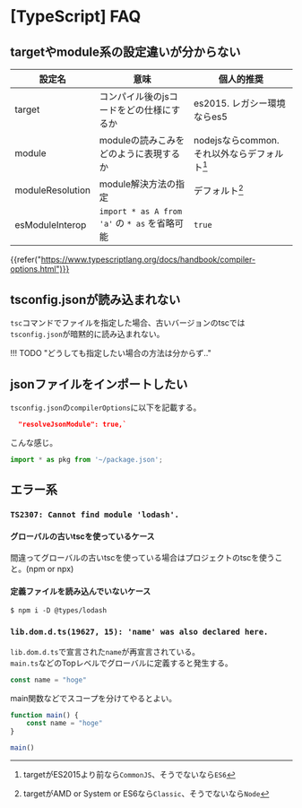 # [TypeScript] FAQ


targetやmodule系の設定違いが分からない
------------------------------------------------

|      設定名      |                     意味                      |                  個人的推奨                  |
| ---------------- | --------------------------------------------- | -------------------------------------------- |
| target           | コンパイル後のjsコードをどの仕様にするか      | es2015. レガシー環境ならes5                  |
| module           | moduleの読みこみをどのように表現するか        | nodejsならcommon. それ以外ならデフォルト[^1] |
| moduleResolution | module解決方法の指定                          | デフォルト[^2]                               |
| esModuleInterop  | `import * as A from 'a'` の `* as` を省略可能 | `true`                                       |

[^1]: targetがES2015より前なら`CommonJS`、そうでないなら`ES6`
[^2]: targetがAMD or System or ES6なら`Classic`、そうでないなら`Node`

{{refer("https://www.typescriptlang.org/docs/handbook/compiler-options.html")}}


tsconfig.jsonが読み込まれない
-----------------------------

`tsc`コマンドでファイルを指定した場合、古いバージョンのtscでは`tsconfig.json`が暗黙的に読み込まれない。

!!! TODO "どうしても指定したい場合の方法は分からず.."


jsonファイルをインポートしたい
------------------------------

`tsconfig.json`の`compilerOptions`に以下を記載する。

```json
  "resolveJsonModule": true,`
```

こんな感じ。

```ts
import * as pkg from '~/package.json';
```


エラー系
--------

### `TS2307: Cannot find module 'lodash'.`

#### グローバルの古いtscを使っているケース

間違ってグローバルの古いtscを使っている場合はプロジェクトのtscを使うこと。(npm or npx)

#### 定義ファイルを読み込んでいないケース

```
$ npm i -D @types/lodash
```

### `lib.dom.d.ts(19627, 15): 'name' was also declared here.`

`lib.dom.d.ts`で宣言された`name`が再宣言されている。  
`main.ts`などのTopレベルでグローバルに定義すると発生する。

```typescript
const name = "hoge"
```

main関数などでスコープを分けてやるとよい。

```typescript
function main() {
    const name = "hoge"
}

main()
```
